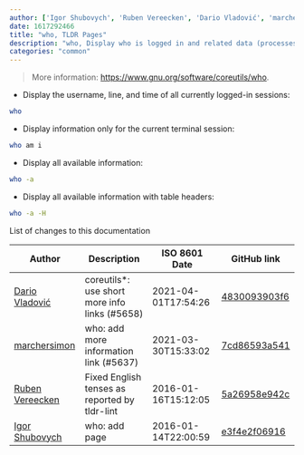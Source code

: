 ```yaml
---
author: ['Igor Shubovych', 'Ruben Vereecken', 'Dario Vladović', 'marchersimon']
date: 1617292466
title: "who, TLDR Pages"
description: "who, Display who is logged in and related data (processes, boot time)."
categories: "common"
---
```

> More information: <https://www.gnu.org/software/coreutils/who>.

- Display the username, line, and time of all currently logged-in sessions:

```bash
who
```

- Display information only for the current terminal session:

```bash
who am i
```

- Display all available information:

```bash
who -a
```

- Display all available information with table headers:

```bash
who -a -H
```
List of changes to this documentation


Author | Description | ISO 8601 Date | GitHub link
------|-----|-----|-----
[Dario Vladović](mailto:d.vladimyr@gmail.com) | coreutils*: use short more info links (#5658) | 2021-04-01T17:54:26 | [4830093903f6](https://github.com/tldr-pages/tldr/commit/4830093903f66ccf3ebbc2ecf477286e45edac59)
[marchersimon](mailto:50295997+marchersimon@users.noreply.github.com) | who: add more information link (#5637) | 2021-03-30T15:33:02 | [7cd86593a541](https://github.com/tldr-pages/tldr/commit/7cd86593a541271b0654c5eb8a71d881b933fab9)
[Ruben Vereecken](mailto:rubenvereecken@gmail.com) | Fixed English tenses as reported by tldr-lint | 2016-01-16T15:12:05 | [5a26958e942c](https://github.com/tldr-pages/tldr/commit/5a26958e942c16ccf9eb1a58bfe4e410b1707e64)
[Igor Shubovych](mailto:igor.shubovych@gmail.com) | who: add page | 2016-01-14T22:00:59 | [e3f4e2f06916](https://github.com/tldr-pages/tldr/commit/e3f4e2f06916f80ed7c0790b554f0bf6a077c1e3)

